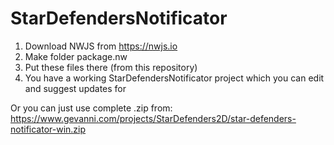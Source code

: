 # StarDefendersNotificator

1. Download NWJS from https://nwjs.io
2. Make folder package.nw
3. Put these files there (from this repository)
4. You have a working StarDefendersNotificator project which you can edit and suggest updates for

Or you can just use complete .zip from:
https://www.gevanni.com/projects/StarDefenders2D/star-defenders-notificator-win.zip
